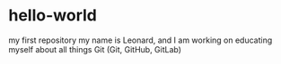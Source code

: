 # hello-world
my first repository
my name is Leonard, and I am working on educating myself about all things Git (Git, GitHub, GitLab)
